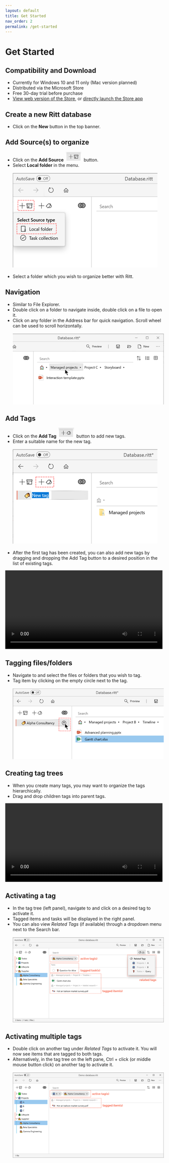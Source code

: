 ```yaml
---
layout: default
title: Get Started
nav_order: 2
permalink: /get-started
---
```


# Get Started

## Compatibility and Download

- Currently for Windows 10 and 11 only (Mac version planned)
- Distributed via the Microsoft Store
- Free 30-day trial before purchase
- [View web version of the Store](https://www.microsoft.com/store/apps/9N020ZXP2Z1G?cid=storebadge&ocid=badge), or [directly launch the Store app](ms-windows-store://pdp/?ProductId=9N020ZXP2Z1G)


## Create a new Ritt database

- Click on the **New** button in the top banner.

## Add Source(s) to organize

- Click on the **Add Source** <img src="img/Button-Add-Source.PNG" alt="Add Source Button" width="50" style="padding: 0px 3px 0px 3px"/> button.
- Select **Local folder** in the menu. <br/><br/>![Add Source](/img/Add-Source.png) <br/><br/>
- Select a folder which you wish to organize better with Ritt.

## Navigation

- Similar to File Explorer.
- Double click on a folder to navigate inside, double click on a file to open it.
- Click on any folder in the Address bar for quick navigation. Scroll wheel can be used to scroll horizontally.<br/><br/>![Navigation](/img/Navigation-AddressBar.png)

## Add Tags

- Click on the **Add Tag** <img src="img/Button-Add-Tag.PNG" alt="Add Tag Button" width="50" style="padding: 0px 3px 0px 3px"/> button to add new tags.
- Enter a suitable name for the new tag. <br/><br/>![Add Tag](/img/Add-Tag.png)<br/><br/>
- After the first tag has been created, you can also add new tags by dragging and dropping the Add Tag button to a desired position in the list of existing tags.

<video autoplay loop width="500" controls>
  <source src="/img/MOV-Drag-Drop-New-Tag.mov" type="video/mp4">
</video>


## Tagging files/folders

- Navigate to and select the files or folders that you wish to tag.
- Tag item by clicking on the empty circle next to the tag. <br/><br/>![Tag File](/img/Tag-File.png)

## Creating tag trees

- When you create many tags, you may want to organize the tags hierarchically.
- Drag and drop children tags into parent tags.

<video autoplay loop width="500" controls>
  <source src="/img/MOV-Drag-Children-to-Parent-Tag.mov" type="video/mp4">
</video>

## Activating a tag

- In the tag tree (left panel), navigate to and click on a desired tag to activate it.
- Tagged items and tasks will be displayed in the right panel.
- You can also view *Related Tags* (if available) through a dropdown menu next to the Search bar.
 <br/><br/>![Activated tag](/img/Activated-tag.png)


## Activating multiple tags

- Double click on another tag under *Related Tags* to activate it. You will now see items that are tagged to both tags.
- Alternatively, in the tag tree on the left pane, Ctrl + click (or middle mouse button click) on another tag to activate it. <br/><br/>![Activated multiple tags](/img/Activated-multiple-tags.png)


